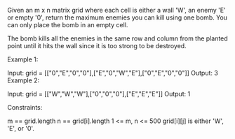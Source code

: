 Given an m x n matrix grid where each cell is either a wall 'W', an enemy 'E' or empty '0', return the maximum enemies you can kill using one bomb. You can only place the bomb in an empty cell.

The bomb kills all the enemies in the same row and column from the planted point until it hits the wall since it is too strong to be destroyed.

Example 1:

Input: grid = [["0","E","0","0"],["E","0","W","E"],["0","E","0","0"]]
Output: 3
Example 2:

Input: grid = [["W","W","W"],["0","0","0"],["E","E","E"]]
Output: 1

Constraints:

m == grid.length
n == grid[i].length
1 <= m, n <= 500
grid[i][j] is either 'W', 'E', or '0'.
